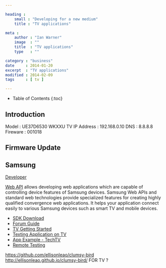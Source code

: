 ```yaml
---

heading :
    small : "Developing for a new medium"
    title : "TV applications"

meta :
    author : "Ian Warner"
    image  : ""
    title  : "TV applications"
    type   : ""

category : "business"
date     : 2014-01-20
excerpt  : "TV applications"
modified : 2014-02-09
tags     : [ tv ]

---
```


* Table of Contents
{:toc}

## Introduction

Model         : UE37D6530 WKXXU
TV IP Address : 192.168.0.10
DNS           : 8.8.8.8
Fireware      : 001018

## Firmware Update

## Samsung

[Developer][]

[Web API][] allows developing web applications which are capable of controlling
device features of Samsung devices. Samsung Web APIs and standard web technologies provide specialized features for creating highly qualified convergence web applications. It helps your application connect easily to various Samsung devices such as smart TV and mobile devices.

* [SDK Download][]
* [Forum Guide][]
* [TV Getting Started][]
* [Texting Application on TV][]
* [App Example - TechTV][]
* [Remote Testing][]

[Developer]:http://developer.samsung.com/
[Web API]:http://developer.samsung.com/samsung-web-api
[Forum Guide]:http://www.samsungdforum.com/guide/
[Texting Application on TV]:http://www.samsungdforum.com/Guide/art00013/index.html
[TV Getting Started]:http://www.samsungdforum.com/Support/BeginningforSmartTV
[SDK Download]:http://www.samsungdforum.com/Devtools/Sdkdownload
[App Example - TechTV]:https://github.com/kimptoc/BritishTechTVBasic/
[Remote Testing]:https://rts.samsungdforum.com/

https://github.com/ellisonleao/clumsy-bird
http://ellisonleao.github.io/clumsy-bird/ FOR TV ?